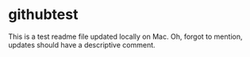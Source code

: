 # githubtest

This is a test readme file updated locally on Mac.
Oh, forgot to mention, updates should have a descriptive comment.
